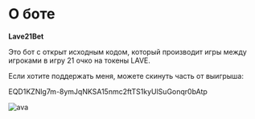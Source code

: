 # О боте

**Lave21Bet**

Это бот с открыт исходным кодом, который производит игры между игроками в игру 21 очко на токены LAVE.

Если хотите поддержать меня, можете скинуть часть от выигрыша:

EQD1KZNlg7m-8ymJqNKSA15nmc2ftTS1kyUlSuGonqr0bAtp

![ava](https://user-images.githubusercontent.com/57581726/212964798-5b101ee8-bad3-404e-94f9-c98a14576066.png)
